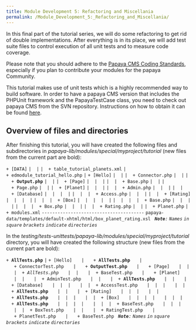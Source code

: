 ```yaml
---
title: Module Development 5: Refactoring and Miscellania
permalink: /Module_Development_5:_Refactoring_and_Miscellania/
---
```


In this final part of the tutorial series, we will do some refactoring to get rid of double implementations. After everything is in its place, we will add test suite files to control execution of all unit tests and to measure code coverage.

Please note that you should adhere to the [Papaya CMS Coding Standards](/Papaya_CMS_Coding_Standards.md), especially if you plan to contribute your modules for the papaya Community.

This tutorial makes use of unit tests which is a highly recommended way to build software. In order to have a papaya CMS version that includes the PHPUnit framework and the PapayaTestCase class, you need to check out papaya CMS from the SVN repository. Instructions on how to obtain it can be found [here](http://www.papaya-cms.com/download.990.en.html#svn).

Overview of files and directories
---------------------------------

After finishing this tutorial, you will have created the following files and subdirectories in *papaya-lib/modules/special/myproject/tutorial* (new files from the current part are bold):

`+ [DATA]`
`|  |`
`|  + table_tutorial_planets.xml`
`|`
`+ edmodule_tutorial_hello.php`
`|`
`+ [Hello]`
`|  |`
`|  + Connector.php`
`|  |`
`|  + `**`Output.php`**
`|  |`
`|  + [Page]`
`|  |  |`
`|  |  + Base.php`
`|  |`
`|  + Page.php`
`|  |`
`|  + [Planet]`
`|  |  |`
`|  |  + Admin.php`
`|  |  |`
`|  |  + [Database]`
`|  |  |  |`
`|  |  |  + Access.php`
`|  |  |`
`|  |  + [Rating]`
`|  |  |  |`
`|  |  |  + [Box]`
`|  |  |  |  |`
`|  |  |  |  + Base.php`
`|  |  |  |`
`|  |  |  + Box.php`
`|  |  |`
`|  |  + Rating.php`
`|  |`
`|  + Planet.php`
`|`
`+ modules.xml`
`---------------------------------------`
`papaya-data/templates/default-xhtml/html/box_planet_rating.xsl`
` `***`Note`**`:` `Names` `in` `square` `brackets` `indicate` `directories`*

In the *testing/tests-unittests/papaya-lib/modules/special/myproject/tutorial* directory, you will have created the following structure (new files from the current part are bold):

`+ `**`AllTests.php`**
`|`
`+ [Hello]`
`   |`
`   + `**`AllTests.php`**
`   |`
`   + ConnectorTest.php`
`   |`
`   + `**`OutputTest.php`**
`   |`
`   + [Page]`
`   |  |`
`   |  + `*`AllTests.php`*
`   |  |`
`   |  + BaseTest.php`
`   |`
`   + [Planet]`
`   |  |`
`   |  + AdminTest.php`
`   |  |`
`   |  + `**`AllTests.php`**
`   |  |`
`   |  + [Database]`
`   |  |  |`
`   |  |  + AccessTest.php`
`   |  |  |`
`   |  |  + `**`AllTests.php`**
`   |  |`
`   |  + [Rating]`
`   |  |  |`
`   |  |  + `**`AllTests.php`**
`   |  |  |`
`   |  |  + [Box]`
`   |  |  |  |`
`   |  |  |  + `**`AllTests.php`**
`   |  |  |  |`
`   |  |  |  + BaseTest.php`
`   |  |  |`
`   |  |  + BoxTest.php`
`   |  |`
`   |  + RatingTest.php`
`   |`
`   + PlanetTest.php`
`   |`
`   + BaseTest.php`
` `***`Note`**`:` `Names` `in` `square` `brackets` `indicate` `directories`*